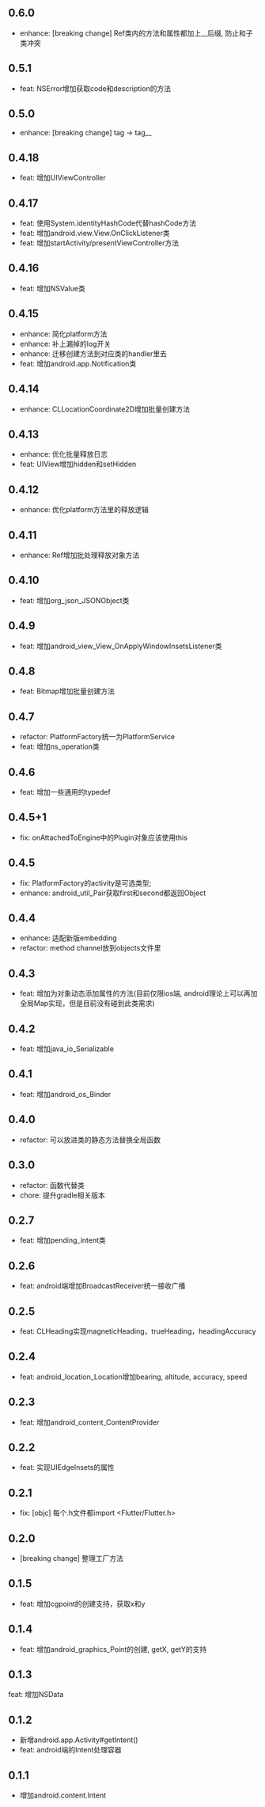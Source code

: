 ## 0.6.0
- enhance: [breaking change] Ref类内的方法和属性都加上__后缀, 防止和子类冲突

## 0.5.1
- feat: NSError增加获取code和description的方法

## 0.5.0
- enhance: [breaking change] tag -> tag__

## 0.4.18
- feat: 增加UIViewController

## 0.4.17
- feat: 使用System.identityHashCode代替hashCode方法
- feat: 增加android.view.View.OnClickListener类
- feat: 增加startActivity/presentViewController方法

## 0.4.16
- feat: 增加NSValue类

## 0.4.15
- enhance: 简化platform方法
- enhance: 补上漏掉的log开关
- enhance: 迁移创建方法到对应类的handler里去
- feat: 增加android.app.Notification类

## 0.4.14
- enhance: CLLocationCoordinate2D增加批量创建方法

## 0.4.13
- enhance: 优化批量释放日志
- feat: UIView增加hidden和setHidden

## 0.4.12
- enhance: 优化platform方法里的释放逻辑

## 0.4.11
- enhance: Ref增加批处理释放对象方法

## 0.4.10
- feat: 增加org_json_JSONObject类

## 0.4.9
- feat: 增加android_view_View_OnApplyWindowInsetsListener类

## 0.4.8
- feat: Bitmap增加批量创建方法

## 0.4.7
- refactor: PlatformFactory统一为PlatformService
- feat: 增加ns_operation类

## 0.4.6
- feat: 增加一些通用的typedef

## 0.4.5+1
- fix: onAttachedToEngine中的Plugin对象应该使用this

## 0.4.5
- fix: PlatformFactory的activity是可选类型;
- enhance: android_util_Pair获取first和second都返回Object

## 0.4.4
- enhance: 适配新版embedding
- refactor: method channel放到objects文件里

## 0.4.3
- feat: 增加为对象动态添加属性的方法(目前仅限ios端, android理论上可以再加全局Map实现，但是目前没有碰到此类需求)

## 0.4.2
- feat: 增加java_io_Serializable

## 0.4.1
- feat: 增加android_os_Binder

## 0.4.0
- refactor: 可以放进类的静态方法替换全局函数

## 0.3.0
- refactor: 函数代替类
- chore: 提升gradle相关版本

## 0.2.7
- feat: 增加pending_intent类

## 0.2.6
- feat: android端增加BroadcastReceiver统一接收广播

## 0.2.5
- feat: CLHeading实现magneticHeading，trueHeading，headingAccuracy

## 0.2.4
- feat: android_location_Location增加bearing, altitude, accuracy, speed

## 0.2.3
- feat: 增加android_content_ContentProvider

## 0.2.2
- feat: 实现UIEdgeInsets的属性

## 0.2.1
- fix: [objc] 每个.h文件都import <Flutter/Flutter.h>

## 0.2.0
- [breaking change] 整理工厂方法

## 0.1.5
- feat: 增加cgpoint的创建支持，获取x和y

## 0.1.4
- feat: 增加android_graphics_Point的创建, getX, getY的支持

## 0.1.3
feat: 增加NSData

## 0.1.2
- 新增android.app.Activity#getIntent()
- feat: android端的Intent处理容器

## 0.1.1
- 增加android.content.Intent
